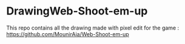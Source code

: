 # DrawingWeb-Shoot-em-up
This repo contains all the drawing made with pixel edit for the game : https://github.com/MounirAia/Web-Shoot-em-up
